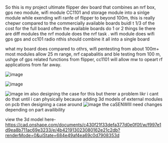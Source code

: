 So this is my project ultimate flipper dev board that combines an nrf box, gps neo module, wifi module CC1101 and storage module
into a sinlge module while exending wifi ranfe of flipper to beyond 100m, this is really chepwr compared to the commercially available boards buidl t 1/3 of the cost for the full 
board often the available boards do 1 or 2 things lie there are diff modules the nrf module does the nrf task . wifi module does wifi gps gps and cc101 radio
nthis should combine it all into a single board

what my board does compared to othrs, wifi pentesting from about 100m+ most modules allow 25 m range, nrf capabalitis and ble testing from 100 m, ushge of gps related functions from flipper, cc1101 will allow mw to opeart rf applications from far away.

![image](https://github.com/user-attachments/assets/49256134-0e86-427d-a073-0e42d13b01c3)

![image](https://github.com/user-attachments/assets/0ed3bee6-7807-471a-ae9d-ffe8ac5389ae)

![image](https://github.com/user-attachments/assets/5a08ee43-453f-4ccc-8a96-8633d8f9e60d)
im also designing the case for this but therer a problem likr i cant do that until i can physically because adding 3d models of external modules on pcb then designing a case around
![image](https://github.com/user-attachments/assets/68ab8e0f-2523-4536-9d52-09d4b3ca5031) the caSENWIll need changes depending on part availibility

view the 3d model here-
https://cad.onshape.com/documents/c430f21f33defa377d0e0f0f/w/f997e1d9ea8b711ac69e3233/e/4b421913023080162e21c2db?renderMode=0&uiState=684e49af4ea69c0d7908353d



